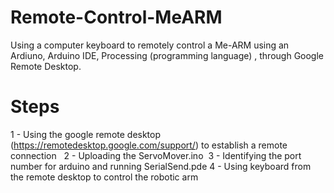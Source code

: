 # Remote-Control-MeARM

Using a computer keyboard to remotely control a Me-ARM using an Ardiuno, Arduino IDE, Processing (programming language) , through Google Remote Desktop.

# Steps

1 - Using the google remote desktop (https://remotedesktop.google.com/support/) to establish a remote connection  
2 - Uploading the ServoMover.ino 
3 - Identifying the port number for arduino and running SerialSend.pde
4 - Using keyboard from the remote desktop to control the robotic arm 
